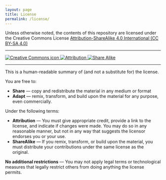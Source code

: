 ```yaml
---
layout: page
title: License
permalink: /license/
---
```

Unless otherwise noted, the contents of this repository are licensed under the Creative Commons
License [Attribution-ShareAlike 4.0 International 
(CC BY-SA 4.0)](https://creativecommons.org/licenses/by-sa/4.0/)

---

[![Creative Commons icon](https://creativecommons.org/images/deed/cc_icon_black_x2.png)
![Attribution](https://creativecommons.org/images/deed/attribution_icon_blue_x2.png)
![Share Alike](https://creativecommons.org/images/deed/sa_blue_x2.png)](https://creativecommons.org/licenses/by-sa/4.0/)

---

This is a human-readable summary of (and not a substitute for) the license. 

You are free to:

- **Share** — copy and redistribute the material in any medium or format
- **Adapt** — remix, transform, and build upon the material for any purpose, even commercially.

Under the following terms:

- **Attribution** — You must give appropriate credit, provide a link to the license, and indicate
 if changes were made. You may do so in any reasonable manner, but not in any way that suggests 
 the licensor endorses you or your use.
- **ShareAlike** — If you remix, transform, or build upon the material, you must distribute your 
contributions under the same license as the original.

**No additional restrictions** — You may not apply legal terms or technological measures that
 legally restrict others from doing anything the license permits.